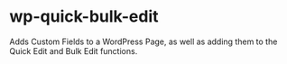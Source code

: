 # wp-quick-bulk-edit
Adds Custom Fields to a WordPress Page, as well as adding them to the Quick Edit and Bulk Edit functions.
